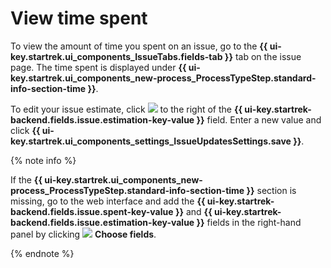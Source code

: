 # View time spent

To view the amount of time you spent on an issue, go to the **{{ ui-key.startrek.ui_components_IssueTabs.fields-tab }}** tab on the issue page. The time spent is displayed under **{{ ui-key.startrek.ui_components_new-process_ProcessTypeStep.standard-info-section-time }}**.

To edit your issue estimate, click ![](../../_assets/tracker/mobile-edit-param.png) to the right of the **{{ ui-key.startrek-backend.fields.issue.estimation-key-value }}** field. Enter a new value and click **{{ ui-key.startrek.ui_components_settings_IssueUpdatesSettings.save }}**.

{% note info %}

If the **{{ ui-key.startrek.ui_components_new-process_ProcessTypeStep.standard-info-section-time }}** section is missing, go to the web interface and add the **{{ ui-key.startrek-backend.fields.issue.spent-key-value }}** and **{{ ui-key.startrek-backend.fields.issue.estimation-key-value }}** fields in the right-hand panel by clicking ![](../../_assets/tracker/task-params-btn.png) **Choose fields**.

{% endnote %}
